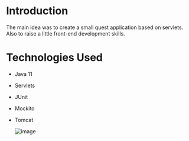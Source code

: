 # Introduction
The main idea was to create a small quest application based on servlets. Also to raise a little front-end development skills.

# Technologies Used
- Java 11
- Servlets
- JUnit
- Mockito
- Tomcat

  ![image](https://github.com/AndriiChipets/quest/assets/137887124/c18bc292-0d99-4510-8f37-6335b9a8d4ba)
